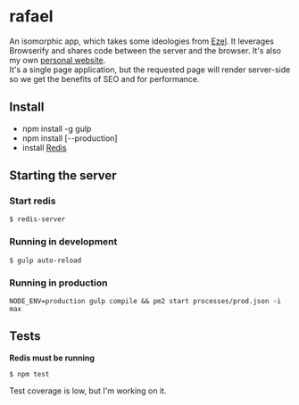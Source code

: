 rafael
======

An isomorphic app, which takes some ideologies from [Ezel](https://github.com/artsy/ezel/). It leverages Browserify and shares code between the server and the browser. It's also my own [personal website](http://rafaelcorral.com/).  
It's a single page application, but the requested page will render server-side so we get the benefits of SEO and for performance.

Install
-------
* npm install -g gulp
* npm install [--production]
* install [Redis](http://redis.io/)

Starting the server
-------------------

### Start redis
`$ redis-server`

### Running in development

`$ gulp auto-reload`

### Running in production

`NODE_ENV=production gulp compile && pm2 start processes/prod.json -i max`

Tests
-----

**Redis must be running**

`$ npm test`

Test coverage is low, but I'm working on it.
